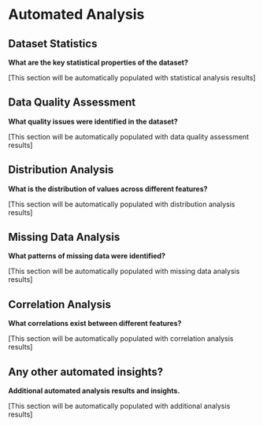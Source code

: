 # Automated Analysis

## Dataset Statistics

**What are the key statistical properties of the dataset?**

[This section will be automatically populated with statistical analysis results]

## Data Quality Assessment

**What quality issues were identified in the dataset?**

[This section will be automatically populated with data quality assessment results]

## Distribution Analysis

**What is the distribution of values across different features?**

[This section will be automatically populated with distribution analysis results]

## Missing Data Analysis

**What patterns of missing data were identified?**

[This section will be automatically populated with missing data analysis results]

## Correlation Analysis

**What correlations exist between different features?**

[This section will be automatically populated with correlation analysis results]

## Any other automated insights?

**Additional automated analysis results and insights.**

[This section will be automatically populated with additional analysis results]